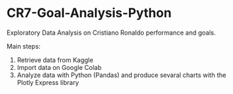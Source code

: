 # CR7-Goal-Analysis-Python

Exploratory Data Analysis on Cristiano Ronaldo performance and goals.

Main steps:
1. Retrieve data from Kaggle
2. Import data on Google Colab
3. Analyze data with Python (Pandas) and produce sevaral charts with the Plotly Express library
